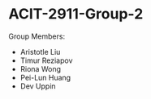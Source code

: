 # ACIT-2911-Group-2

Group Members:
- Aristotle Liu
- Timur Reziapov
- Riona Wong
- Pei-Lun Huang
- Dev Uppin
